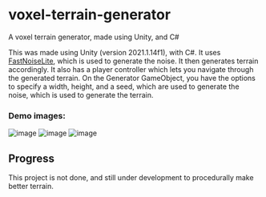 # voxel-terrain-generator
A voxel terrain generator, made using Unity, and C#

This was made using Unity (version 2021.1.14f1), with C#. 
It uses [FastNoiseLite](https://github.com/Auburn/FastNoiseLite), which is used to generate the noise. It then generates terrain accordingly.
It also has a player controller which lets you navigate through the generated terrain.
On the Generator GameObject, you have the options to specify a width, height, and a seed, which are used to generate the noise, which is used to generate the terrain.

### Demo images:
![image](https://user-images.githubusercontent.com/97091148/175812205-39cbc09b-1872-4ef9-9205-d10a5fa87dd2.png)
![image](https://user-images.githubusercontent.com/97091148/175812215-291e978a-407f-4203-9ea7-c8023b1e6e84.png)
![image](https://user-images.githubusercontent.com/97091148/175812230-a437aba7-6407-4931-9560-336052361b4e.png)

## Progress
This project is not done, and still under development to procedurally make better terrain.
